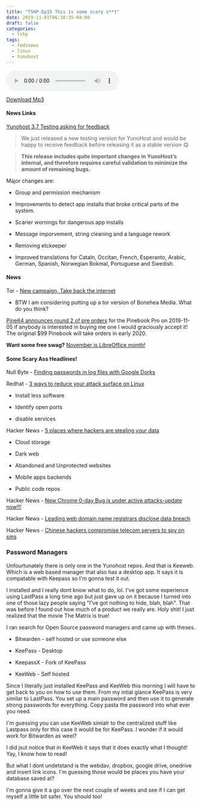```yaml
---
title: "TSHP-Ep15 This is some scary s**t"
date: 2019-11-01T06:38:35-04:00
draft: false
categories:
  - tshp
tags:
  - fedinews
  - linux
  - Yunohost
---
```

<audio controls>
    <source src="https://archive.org/download/tshpep15/TSHP-Ep15.mp3">
    </audio>
    
[Download Mp3](https://archive.org/download/tshpep15/TSHP-Ep15.mp3)

#### News Links
[Yunohost 3.7 Testing asking for feedback](https://forum.yunohost.org/t/yunohost-3-7-spooky-testing-call-for-feedback/9385)

>We just released a new testing version for YunoHost and would be happy to receive feedback before releasing it as a stable version :yum:

>**This release includes quite important changes in YunoHost’s internal, and therefore requires careful validation to minimize the amount of remaining bugs.**

Major changes are:
- Group and permission mechanism

- Improvements to detect app installs that broke critical parts of the system.

- Scarier wornings for dangerous app installs

- Message imporvement, string cleaning and a language rework

- Removing etckeeper

- Improved translations for Cataln, Occitan, French, Esperanto, Arabic, German, Spanish, Norwegian Bokmal, Portuguese and Swedish.

#### News
Tor - [New campaign, Take back the internet](https://blog.torproject.org/take-back-internet-us)

- BTW I am considering putting up a tor version of Bonehea Media. What do you think?

[Pine64 announces round 2 of pre orders](https://pine64.org) for the Pinebook Pro on 2019-11-05 if anybody is interested in buying me one I would graciously accept it! The original $99 Pinebook will take orders in early 2020.

**Want some free swag?**
[November is LibreOffice month!](https://blog.documentfoundation.org/blog/2019/11/01/starting-today-the-month-of-libreoffice-november-2019-get-cool-swag/)

#### Some Scary Ass Headlines!
Null Byte - [Finding passwords in log files with Google Dorks](https://null-byte.wonderhowto.com/how-to/find-passwords-exposed-log-files-with-google-dorks-0198557/)

Redhat - [3 ways to reduce your attack surface on Linux](https://www.redhat.com/sysadmin/reduce-attack-surface)
- Install less software

- Identify open ports

- disable services

Hacker News - [5 places where hackers are stealing your data](https://thehackernews.com/2019/10/hacking-data-breach-protection.html) 

- Cloud storage

- Dark web

- Abandoned and Unprotected websites

- Mobile apps backends

- Public code repos

Hacker News - [New Chrome 0-day Bug is under active attacks-update now!!!](https://thehackernews.com/2019/11/chrome-zero-day-update.html)


Hacker News - [Leading web domain name registrars disclose data breach](https://thehackernews.com/2019/10/domain-name-registrars-hacked.html)

Hacker News - [Chinese hackers compromise telecom servers to spy on sms](https://thehackernews.com/2019/10/sms-spying-malware.html) 

### Password Managers
Unfourtunately there is only one in the Yunohost repos. And that is Keeweb. Which is a web based manager that also has a desktop app. It says it is compatable with Keepass so I'm gonna test it out. 

I installed and I really dont know what to do, lol. I've got some experience using LastPass a long time ago but just gave up on it because I turned into one of those lazy people saying "I've got nothing to hide, blah, blah". That was before I found out how much of a product we really are. Holy shit! I just realized that the movie The Matrix is true!

I ran search for Open Source password managers and came up with theses.

- Bitwarden - self hosted or use someone else

- KeePass - Desktop

- KeepassX - Fork of KeePass

- KeeWeb - Self hosted

Since I literally just installed KeePass and KeeWeb this morning I will have to get back to you on how to use them. From my intial glance KeePass is very similar to LastPass. You set up a main password and then use it to generate strong passwords for everything. Copy pasta the password into what ever you need. 

I'm guessing you can use KeeWeb simialr to the centralized stuff like Lastpass only for this case it would be for KeePass. I wonder if it would work for Bitwarden as weel? 

I did jsut notice that in KeeWeb it says that it does exactly what I thought! Yay, I know how to read!

But what I dont undetstand is the webdav, dropbox, google drive, onedrive and insert link icons. I'm guessing those would be places you have your database saved at?

I'm gonna give it a go over the next couple of weeks and see if I can get myself a little bit safer. You should too!